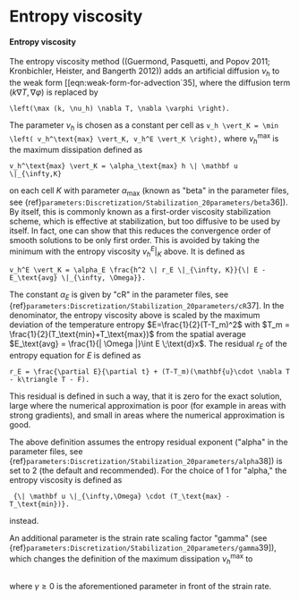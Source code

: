 
# Entropy viscosity

#### Entropy viscosity

The entropy viscosity method ((Guermond, Pasquetti, and Popov 2011;
Kronbichler, Heister, and Bangerth 2012)) adds an artificial diffusion $\nu_h$
to the weak form [\[eqn:weak-form-for-advection`35], where the diffusion
term $\left (k\nabla T, \nabla \varphi \right)$ is replaced by
```{math}
\left(\max (k, \nu_h) \nabla T, \nabla \varphi \right).
```
The parameter
$\nu_h$ is chosen as a constant per cell as
```v_h \vert_K = \min \left( v_h^\text{max} \vert_K, v_h^E \vert_K \right),```
where $v_h^\text{max}$ is the maximum dissipation defined as
```{math}
v_h^\text{max} \vert_K = \alpha_\text{max} h \| \mathbf u \|_{\infty,K}
```
 on
each cell $K$ with parameter $\alpha_\text{max}$ (known as "beta"
in the parameter files, see
{ref}`parameters:Discretization/Stabilization_20parameters/beta`36]). By
itself, this is commonly known as a first-order viscosity stabilization
scheme, which is effective at stabilization, but too diffusive to be used by
itself. In fact, one can show that this reduces the convergence order of
smooth solutions to be only first order. This is avoided by taking the minimum
with the entropy viscosity $v_h^E|_K$ above. It is defined as
```{math}
v_h^E \vert_K = \alpha_E \frac{h^2 \| r_E \|_{\infty, K}}{\| E - E_\text{avg} \|_{\infty, \Omega}}.
```
The constant $\alpha_E$ is given by "cR" in the parameter files,
see {ref}`parameters:Discretization/Stabilization_20parameters/cR`37]. In the
denominator, the entropy viscosity above is scaled by the maximum deviation of
the temperature entropy $E=\frac{1}{2}(T-T_m)^2$ with
$T_m = \frac{1}{2}(T_\text{min}+T_\text{max})$ from the spatial average
$E_\text{avg} = \frac{1}{| \Omega |}\int E \;\text{d}x$. The residual $r_E$ of
the entropy equation for $E$ is defined as
```{math}
r_E = \frac{\partial E}{\partial t} + (T-T_m)(\mathbf{u}\cdot \nabla T - k\triangle T - F).
```
This residual is defined in such a way, that it is zero for the exact
solution, large where the numerical approximation is poor (for example in
areas with strong gradients), and small in areas where the numerical
approximation is good.

The above definition assumes the entropy residual exponent
("alpha" in the parameter files, see
{ref}`parameters:Discretization/Stabilization_20parameters/alpha`38]) is set
to 2 (the default and recommended). For the choice of 1 for
"alpha," the entropy viscosity is defined as
```v_h^E \vert_K = \alpha_E \frac{h |\Omega| \cdot \| \mathbf u \|_{\infty,K} \cdot \| r_E \|_{\infty, K}}
 {\| \mathbf u \|_{\infty,\Omega} \cdot (T_\text{max} - T_\text{min})}.
 ```
instead.

An additional parameter is the strain rate scaling factor "gamma"
(see {ref}`parameters:Discretization/Stabilization_20parameters/gamma`39]),
which changes the definition of the maximum dissipation $\nu_h^\text{max}$ to
```v_h^\text{max} \vert_K = \alpha_\text{max} h \|\lvert\mathbf u\rvert + \gamma h_K \lvert\varepsilon (\mathbf u)\rvert\|_{\infty,K},
```
where $\gamma\geq 0$ is the aforementioned parameter in front of the strain
rate.
